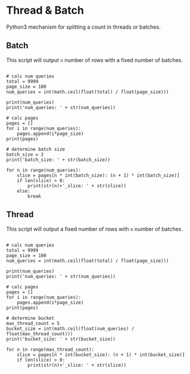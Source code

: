 # Thread & Batch

Python3 mechanism for splitting a count in threads or batches.

## Batch

This script will output `n` number of rows with a fixed number of batches.

```import math

# calc num queries
total = 9999
page_size = 100
num_queries = int(math.ceil(float(total) / float(page_size)))

print(num_queries)
print('num_queries: ' + str(num_queries))

# calc pages
pages = []
for i in range(num_queries):
    pages.append(i*page_size)
print(pages)

# determine batch size
batch_size = 2
print('batch_size: ' + str(batch_size))

for n in range(num_queries):
    slice = pages[n * int(batch_size): (n + 1) * int(batch_size)]
    if len(slice) > 0:
        print(str(n)+'_slice: ' + str(slice))
    else:
        break
```

## Thread

This script will output a fixed number of rows with `n` number of batches.

```import math

# calc num queries
total = 9999
page_size = 100
num_queries = int(math.ceil(float(total) / float(page_size)))

print(num_queries)
print('num_queries: ' + str(num_queries))

# calc pages
pages = []
for i in range(num_queries):
    pages.append(i*page_size)
print(pages)

# determine bucket
max_thread_count = 5
bucket_size = int(math.ceil(float(num_queries) / float(max_thread_count)))
print('bucket_size: ' + str(bucket_size))

for n in range(max_thread_count):
    slice = pages[n * int(bucket_size): (n + 1) * int(bucket_size)]
    if len(slice) > 0:
        print(str(n)+'_slice: ' + str(slice))
```
